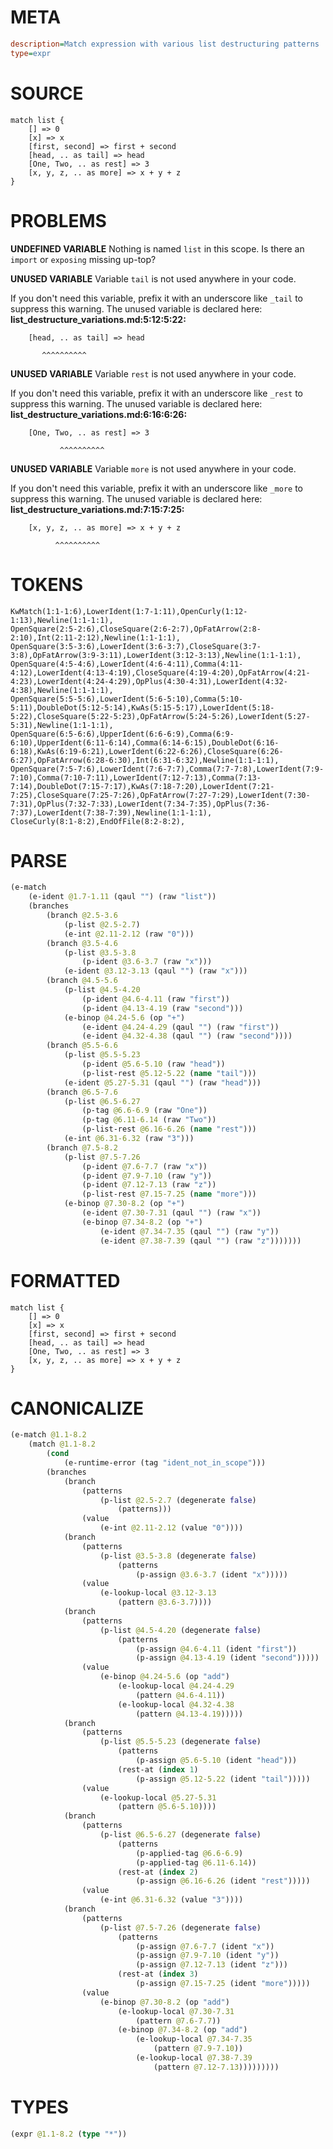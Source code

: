 # META
~~~ini
description=Match expression with various list destructuring patterns
type=expr
~~~
# SOURCE
~~~roc
match list {
    [] => 0
    [x] => x
    [first, second] => first + second
    [head, .. as tail] => head
    [One, Two, .. as rest] => 3
    [x, y, z, .. as more] => x + y + z
}
~~~
# PROBLEMS
**UNDEFINED VARIABLE**
Nothing is named `list` in this scope.
Is there an `import` or `exposing` missing up-top?

**UNUSED VARIABLE**
Variable ``tail`` is not used anywhere in your code.

If you don't need this variable, prefix it with an underscore like `_tail` to suppress this warning.
The unused variable is declared here:
**list_destructure_variations.md:5:12:5:22:**
```roc
    [head, .. as tail] => head
```
           ^^^^^^^^^^


**UNUSED VARIABLE**
Variable ``rest`` is not used anywhere in your code.

If you don't need this variable, prefix it with an underscore like `_rest` to suppress this warning.
The unused variable is declared here:
**list_destructure_variations.md:6:16:6:26:**
```roc
    [One, Two, .. as rest] => 3
```
               ^^^^^^^^^^


**UNUSED VARIABLE**
Variable ``more`` is not used anywhere in your code.

If you don't need this variable, prefix it with an underscore like `_more` to suppress this warning.
The unused variable is declared here:
**list_destructure_variations.md:7:15:7:25:**
```roc
    [x, y, z, .. as more] => x + y + z
```
              ^^^^^^^^^^


# TOKENS
~~~zig
KwMatch(1:1-1:6),LowerIdent(1:7-1:11),OpenCurly(1:12-1:13),Newline(1:1-1:1),
OpenSquare(2:5-2:6),CloseSquare(2:6-2:7),OpFatArrow(2:8-2:10),Int(2:11-2:12),Newline(1:1-1:1),
OpenSquare(3:5-3:6),LowerIdent(3:6-3:7),CloseSquare(3:7-3:8),OpFatArrow(3:9-3:11),LowerIdent(3:12-3:13),Newline(1:1-1:1),
OpenSquare(4:5-4:6),LowerIdent(4:6-4:11),Comma(4:11-4:12),LowerIdent(4:13-4:19),CloseSquare(4:19-4:20),OpFatArrow(4:21-4:23),LowerIdent(4:24-4:29),OpPlus(4:30-4:31),LowerIdent(4:32-4:38),Newline(1:1-1:1),
OpenSquare(5:5-5:6),LowerIdent(5:6-5:10),Comma(5:10-5:11),DoubleDot(5:12-5:14),KwAs(5:15-5:17),LowerIdent(5:18-5:22),CloseSquare(5:22-5:23),OpFatArrow(5:24-5:26),LowerIdent(5:27-5:31),Newline(1:1-1:1),
OpenSquare(6:5-6:6),UpperIdent(6:6-6:9),Comma(6:9-6:10),UpperIdent(6:11-6:14),Comma(6:14-6:15),DoubleDot(6:16-6:18),KwAs(6:19-6:21),LowerIdent(6:22-6:26),CloseSquare(6:26-6:27),OpFatArrow(6:28-6:30),Int(6:31-6:32),Newline(1:1-1:1),
OpenSquare(7:5-7:6),LowerIdent(7:6-7:7),Comma(7:7-7:8),LowerIdent(7:9-7:10),Comma(7:10-7:11),LowerIdent(7:12-7:13),Comma(7:13-7:14),DoubleDot(7:15-7:17),KwAs(7:18-7:20),LowerIdent(7:21-7:25),CloseSquare(7:25-7:26),OpFatArrow(7:27-7:29),LowerIdent(7:30-7:31),OpPlus(7:32-7:33),LowerIdent(7:34-7:35),OpPlus(7:36-7:37),LowerIdent(7:38-7:39),Newline(1:1-1:1),
CloseCurly(8:1-8:2),EndOfFile(8:2-8:2),
~~~
# PARSE
~~~clojure
(e-match
	(e-ident @1.7-1.11 (qaul "") (raw "list"))
	(branches
		(branch @2.5-3.6
			(p-list @2.5-2.7)
			(e-int @2.11-2.12 (raw "0")))
		(branch @3.5-4.6
			(p-list @3.5-3.8
				(p-ident @3.6-3.7 (raw "x")))
			(e-ident @3.12-3.13 (qaul "") (raw "x")))
		(branch @4.5-5.6
			(p-list @4.5-4.20
				(p-ident @4.6-4.11 (raw "first"))
				(p-ident @4.13-4.19 (raw "second")))
			(e-binop @4.24-5.6 (op "+")
				(e-ident @4.24-4.29 (qaul "") (raw "first"))
				(e-ident @4.32-4.38 (qaul "") (raw "second"))))
		(branch @5.5-6.6
			(p-list @5.5-5.23
				(p-ident @5.6-5.10 (raw "head"))
				(p-list-rest @5.12-5.22 (name "tail")))
			(e-ident @5.27-5.31 (qaul "") (raw "head")))
		(branch @6.5-7.6
			(p-list @6.5-6.27
				(p-tag @6.6-6.9 (raw "One"))
				(p-tag @6.11-6.14 (raw "Two"))
				(p-list-rest @6.16-6.26 (name "rest")))
			(e-int @6.31-6.32 (raw "3")))
		(branch @7.5-8.2
			(p-list @7.5-7.26
				(p-ident @7.6-7.7 (raw "x"))
				(p-ident @7.9-7.10 (raw "y"))
				(p-ident @7.12-7.13 (raw "z"))
				(p-list-rest @7.15-7.25 (name "more")))
			(e-binop @7.30-8.2 (op "+")
				(e-ident @7.30-7.31 (qaul "") (raw "x"))
				(e-binop @7.34-8.2 (op "+")
					(e-ident @7.34-7.35 (qaul "") (raw "y"))
					(e-ident @7.38-7.39 (qaul "") (raw "z")))))))
~~~
# FORMATTED
~~~roc
match list {
	[] => 0
	[x] => x
	[first, second] => first + second
	[head, .. as tail] => head
	[One, Two, .. as rest] => 3
	[x, y, z, .. as more] => x + y + z
}
~~~
# CANONICALIZE
~~~clojure
(e-match @1.1-8.2
	(match @1.1-8.2
		(cond
			(e-runtime-error (tag "ident_not_in_scope")))
		(branches
			(branch
				(patterns
					(p-list @2.5-2.7 (degenerate false)
						(patterns)))
				(value
					(e-int @2.11-2.12 (value "0"))))
			(branch
				(patterns
					(p-list @3.5-3.8 (degenerate false)
						(patterns
							(p-assign @3.6-3.7 (ident "x")))))
				(value
					(e-lookup-local @3.12-3.13
						(pattern @3.6-3.7))))
			(branch
				(patterns
					(p-list @4.5-4.20 (degenerate false)
						(patterns
							(p-assign @4.6-4.11 (ident "first"))
							(p-assign @4.13-4.19 (ident "second")))))
				(value
					(e-binop @4.24-5.6 (op "add")
						(e-lookup-local @4.24-4.29
							(pattern @4.6-4.11))
						(e-lookup-local @4.32-4.38
							(pattern @4.13-4.19)))))
			(branch
				(patterns
					(p-list @5.5-5.23 (degenerate false)
						(patterns
							(p-assign @5.6-5.10 (ident "head")))
						(rest-at (index 1)
							(p-assign @5.12-5.22 (ident "tail")))))
				(value
					(e-lookup-local @5.27-5.31
						(pattern @5.6-5.10))))
			(branch
				(patterns
					(p-list @6.5-6.27 (degenerate false)
						(patterns
							(p-applied-tag @6.6-6.9)
							(p-applied-tag @6.11-6.14))
						(rest-at (index 2)
							(p-assign @6.16-6.26 (ident "rest")))))
				(value
					(e-int @6.31-6.32 (value "3"))))
			(branch
				(patterns
					(p-list @7.5-7.26 (degenerate false)
						(patterns
							(p-assign @7.6-7.7 (ident "x"))
							(p-assign @7.9-7.10 (ident "y"))
							(p-assign @7.12-7.13 (ident "z")))
						(rest-at (index 3)
							(p-assign @7.15-7.25 (ident "more")))))
				(value
					(e-binop @7.30-8.2 (op "add")
						(e-lookup-local @7.30-7.31
							(pattern @7.6-7.7))
						(e-binop @7.34-8.2 (op "add")
							(e-lookup-local @7.34-7.35
								(pattern @7.9-7.10))
							(e-lookup-local @7.38-7.39
								(pattern @7.12-7.13)))))))))
~~~
# TYPES
~~~clojure
(expr @1.1-8.2 (type "*"))
~~~
